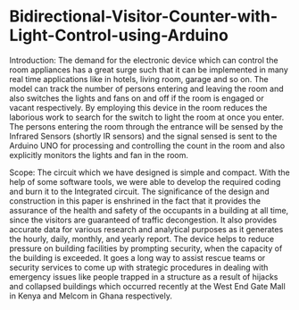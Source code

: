 # Bidirectional-Visitor-Counter-with-Light-Control-using-Arduino

Introduction:
The demand for the electronic device which can control the room appliances has a great surge such that it can be implemented in many real time applications like in hotels, living room, garage and so on. The model can track the number of persons entering and leaving the room and also switches the lights and fans on and off if the room is engaged or vacant respectively. By employing this device in the room reduces the laborious work to search for the switch to light the room at once you enter. The persons entering the room through the entrance will be sensed by the Infrared Sensors (shortly IR sensors) and the signal sensed is sent to the Arduino UNO for processing and controlling the count in the room and also explicitly monitors the lights and fan in the room.

Scope:
The circuit which we have designed is simple and compact. With the help of some software tools, we were able to develop the required coding and burn it to the Integrated circuit.
The significance of the design and construction in this paper is enshrined in the fact that it provides the assurance of the health and safety of the occupants in a building at all time, since the visitors are guaranteed of traffic decongestion. It also provides accurate data for various research and analytical purposes as it generates the hourly, daily, monthly, and yearly report. The device helps to reduce pressure on building facilities by prompting security, when the capacity of the building is exceeded. It goes a long way to assist rescue teams or security services to come up with strategic procedures in dealing with emergency issues like people trapped in a structure as a result of hijacks and collapsed buildings which occurred recently at the West End Gate Mall in Kenya and Melcom in Ghana respectively.


